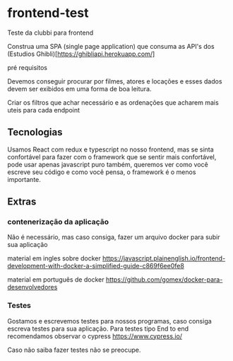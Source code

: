 # frontend-test
Teste da clubbi para frontend

Construa uma SPA (single page application) que consuma as API's dos (Estudios Ghibli)[https://ghibliapi.herokuapp.com/]

pré requisitos

Devemos conseguir procurar por filmes, atores e locações e esses dados devem ser exibidos em uma forma de boa leitura.

Criar os filtros que achar necessário e as ordenações que acharem mais uteis para cada endpoint


## Tecnologias

Usamos React com redux e typescript no nosso frontend, mas se sinta confortável para fazer com o framework que se sentir mais confortável, pode usar apenas javascript puro também, queremos ver como você escreve seu código e como você pensa, o framework é o menos importante.

## Extras


### contenerização da aplicação

Não é necessário, mas caso consiga, fazer um arquivo docker para subir sua aplicação


material em ingles sobre docker
https://javascript.plainenglish.io/frontend-development-with-docker-a-simplified-guide-c869f6ee0fe8


material em português de docker
https://github.com/gomex/docker-para-desenvolvedores


### Testes
Gostamos e escrevemos testes para nossos programas, caso consiga escreva testes para sua aplicação.
Para testes tipo End to end recomendamos observar o cypress https://www.cypress.io/

Caso não saiba fazer testes não se preocupe.